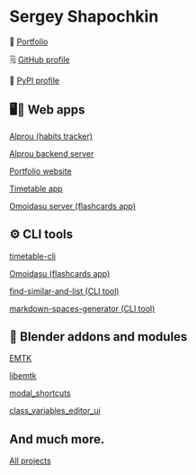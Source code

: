 # Sergey Shapochkin
📑 [Portfolio](https://0djentd.github.io/portfolio/)

🗒️ [GitHub profile](https://github.com/0djentd/)

📔 [PyPI profile](https://pypi.org/user/0djentd/)

## 🖥️📱 Web apps
[Alprou (habits tracker)](https://github.com/0djentd/alprou)

[Alprou backend server](https://github.com/0djentd/alprou-backend)

[Portfolio website](https://github.com/0djentd/portfolio)

[Timetable app](https://github.com/0djentd/timetable-app)

[Omoidasu server (flashcards app)](https://github.com/0djentd/omoidasu-backend)


## ⚙️ CLI tools
[timetable-cli](https://github.com/0djentd/timetable-cli)

[Omoidasu (flashcards app)](https://github.com/0djentd/omoidasu)

[find-similar-and-list (CLI tool)](https://github.com/0djentd/find-similar-and-list)

[markdown-spaces-generator (CLI tool)](https://github.com/0djentd/markdown-spaces-generator)

## 🔧 Blender addons and modules
[EMTK](https://github.com/0djentd/emtk)

[libemtk](https://github.com/0djentd/libemtk)

[modal_shortcuts](https://github.com/0djentd/modal_shortcuts)

[class_variables_editor_ui](https://github.com/0djentd/class_variables_editor_ui)

## And much more.
[All projects](https://github.com/0djentd?tab=repositories)
